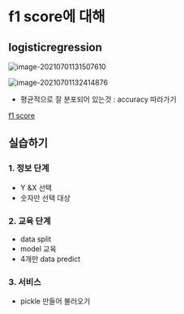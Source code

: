 # f1 score에 대해

## logisticregression



![image-20210701131507610](C:/Develops/test_machine-learning/image/image-20210701131507610.png)

![image-20210701132414876](C:/Develops/test_machine-learning/image/image-20210701132414876.png)

* 평균적으로 잘 분포되어 있는것 : accuracy 따라가기

[f1 score](https://m.blog.naver.com/igenius21c/222257378202)



## 실습하기

### 1. 정보 단계

- Y &X 선택
- 숫자만 선택 대상

### 2. 교육 단계

* data split
* model 교육
* 4개만 data predict

### 3. 서비스

* pickle 만들어 불러오기
